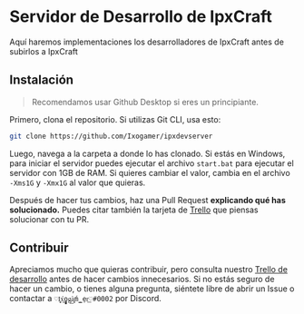 # Servidor de Desarrollo de IpxCraft

Aquí haremos implementaciones los desarrolladores de IpxCraft antes de subirlos a IpxCraft

## Instalación

> Recomendamos usar Github Desktop si eres un principiante.

Primero, clona el repositorio. Si utilizas Git CLI, usa esto:

```bash
git clone https://github.com/Ixogamer/ipxdevserver
```

Luego, navega a la carpeta a donde lo has clonado. Si estás en Windows, para iniciar el servidor puedes ejecutar el archivo `start.bat` para ejecutar el servidor con 1GB de RAM. Si quieres cambiar el valor, cambia en el archivo `-Xms1G` y `-Xmx1G` al valor que quieras.

Después de hacer tus cambios, haz una Pull Request **explicando qué has solucionado.** Puedes citar también la tarjeta de [Trello](https://trello.com/b/TdkG0yuO/ice-phoenix-community) que piensas solucionar con tu PR.

## Contribuir

Apreciamos mucho que quieras contribuir, pero consulta nuestro [Trello de desarrollo](https://trello.com/b/TdkG0yuO/ice-phoenix-community) antes de hacer cambios innecesarios. Si no estás seguro de hacer un cambio, o tienes alguna pregunta, siéntete libre de abrir un Issue o contactar a `♡I͙͍x͖́o̻̘̺g͟à͓̩ḿ̪̳e̜r͟♡#0002` por Discord.

